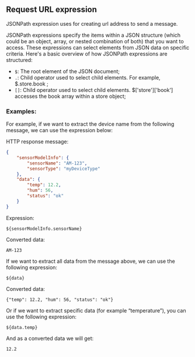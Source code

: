 ## Request URL expression

JSONPath expression uses for creating url address to send a message.

JSONPath expressions specify the items within a JSON structure (which could be an object, array, or nested combination of both) that you want to access. These expressions can select elements from JSON data on specific criteria. Here's a basic overview of how JSONPath expressions are structured:

- `$`: The root element of the JSON document;
- `.`: Child operator used to select child elements. For example, $.store.book ;
- `[]`: Child operator used to select child elements. $['store']['book'] accesses the book array within a store object;

### Examples:

For example, if we want to extract the device name from the following message, we can use the expression below:

HTTP response message:

```json
{
	"sensorModelInfo": {
		"sensorName": "AM-123",
		"sensorType": "myDeviceType"
	},
	"data": {
		"temp": 12.2,
		"hum": 56,
		"status": "ok"
	}
}
```

Expression:

`${sensorModelInfo.sensorName}`

Converted data:

`AM-123`

If we want to extract all data from the message above, we can use the following expression:

`${data}`

Converted data:

`{"temp": 12.2, "hum": 56, "status": "ok"}`

Or if we want to extract specific data (for example “temperature”), you can use the following expression:

`${data.temp}`

And as a converted data we will get:

`12.2`
